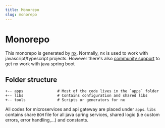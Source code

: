 ```yaml
---
title: Monorepo
slug: monorepo
---
```


# Monorepo

This monorepo is generated by [nx](https://nx.dev/getting-started/intro). Normally, nx is used to work with javascript/typescript projects. However there's also [community support](https://github.com/tinesoft/nxrocks/tree/develop/packages/nx-spring-boot) to get nx work with java spring boot

## Folder structure

```
+-- apps               # Most of the code lives in the `apps` folder
+-- libs               # Contains configuration and shared libs
+-- tools 			   # Scripts or generators for nx
```

All codes for microservices and api gateway are placed under `apps`. `libs` contains share `BOM` file for all java spring services, shared logic (i.e custom errors, error handling,...) and constants.
